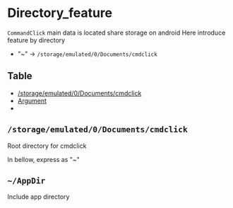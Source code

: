 # Directory_feature

`CommandClick` main data is located share storage on android
Here introduce feature by directory 

- "~" -> `/storage/emulated/0/Documents/cmdclick`


Table
-----------------
* [/storage/emulated/0/Documents/cmdclick](#root-dir-path)
* [Argument](#argument)
* 

<a id="root_dir_path"></a>
## `/storage/emulated/0/Documents/cmdclick`

Root directory for cmdclick

In bellow, express as "~"


## `~/AppDir`

Include app directory



